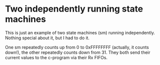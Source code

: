 # Two independently running state machines 

This is just an example of two state machines (sm) running independently. Nothing special about it, but I had to do it.

One sm repeatedly counts up from 0 to 0xFFFFFFFF (actually, it counts down!), the other repeatedly counts down from 31. They both send their current values to the c-program via their Rx FIFOs.